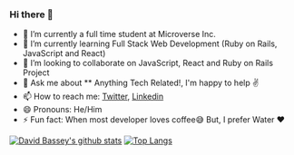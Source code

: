 ### Hi there 👋

 

- 🔭 I’m currently a full time student at Microverse Inc.
- 🌱 I’m currently learning Full Stack Web Development (Ruby on Rails, JavaScript and React)
- 👯 I’m looking to collaborate on  JavaScript, React and Ruby on Rails Project
- 💬 Ask me about ** Anything Tech Related!, I'm happy to help :v:
- 📫 How to reach me: [Twitter](https://twitter.com/Davidosky007), [Linkedin](https://www.linkedin.com/in/david-bassey-2b9671199/)
- 😄 Pronouns: He/Him
- ⚡ Fun fact: When most developer loves coffee:sweat_smile: But, I prefer Water :heart: 


[![David Bassey's github stats](https://github-readme-stats.vercel.app/api?username=Davidosky007&count_private=true&show_icons=true&theme=radical)](https://github.com/anuraghazra/github-readme-stats)  [![Top Langs](https://github-readme-stats.vercel.app/api/top-langs/?username=Davidosky007&show_icons=true&theme=radical&layout=compact)](https://github.com/anuraghazra/github-readme-stats)



